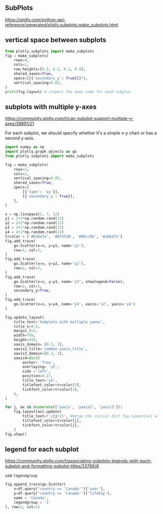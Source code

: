 ## SubPlots
https://plotly.com/python-api-reference/generated/plotly.subplots.make_subplots.html

## vertical space between subplots
```py
from plotly.subplots import make_subplots
fig = make_subplots(
    rows=4,
    cols=1,
    row_heights=[0.2, 0.2, 0.2, 0.4], 
    shared_xaxes=True, 
    specs=[[{'secondary_y': True}]]*4,
    vertical_spacing=0.02,
)
print(fig.layout) # inspect the axes name for each subplot
```

## subplots with multiple y-axes
https://community.plotly.com/t/can-subplot-support-multiple-y-axes/38891/21

For each subplot, we should specify whether it's a simple x-y chart or has a second y-axis.
```py
import numpy as np
import plotly.graph_objects as go
from plotly.subplots import make_subplots

fig = make_subplots(
    rows=2,
    cols=1, 
    vertical_spacing=0.05, 
    shared_xaxes=True,
    specs=[
        [{'type': 'xy'}], 
        [{'secondary_y': True}],
    ],
)

x = np.linspace(1, 7, 12)
y1 = 1+3*np.random.rand(12)
y2 = 2+2*np.random.rand(12)
y3 = 3+1*np.random.rand(12)
y4 = 4+1*np.random.rand(12)
trcolor = ['#636efa', '#EF553B', '#00cc96', '#ab63fa']
fig.add_trace(
    go.Scatter(x=x, y=y1, name='y1'), 
    row=1, col=1,
)
fig.add_trace(
    go.Scatter(x=x, y=y2, name='y2'), 
    row=2, col=1,
)
fig.add_trace(
    go.Scatter(x=x, y=y3, name='y3', showlegend=False), 
    row=2, col=1, 
    secondary_y=True,
)
fig.add_trace(
    go.Scatter(x=x, y=y4, name='y4', xaxis='x2', yaxis='y4')
)

fig.update_layout(
    title_text='Subplots with multiple yaxes', 
    title_x=0.5,
    margin_l=2,
    width=750,
    height=450,
    xaxis_domain= [0.3, 1], 
    xaxis2_title='common xaxis_title',
    xaxis2_domain=[0.3, 1],
    yaxis4=dict(
        anchor= 'free',
        overlaying= 'y2',
        side ='left',
        position=0.17,
        title_text='y4',
        titlefont_color=trcolor[3],      
        tickfont_color=trcolor[3],
    ),
)

for j, ax in enumerate(['yaxis', 'yaxis2', 'yaxis3']):
    fig.layout[ax].update(
        title_text=f'y{j+1}', #merge the initial dict fig.layout[ax] with a new ax related dict
        titlefont_color=trcolor[j],      
        tickfont_color=trcolor[j],
    )
fig.show()
```

## legend for each subplot
https://community.plotly.com/t/associating-subplots-legends-with-each-subplot-and-formatting-subplot-titles/33786/8

use `legendgroup`
```py
fig.append_trace(go.Scatter(
    x=df.query("country == 'Canada'")['year'],
    y=df.query("country == 'Canada'")['lifeExp'],
    name = 'Canada',
    legendgroup = '1'
), row=1, col=1)
```
